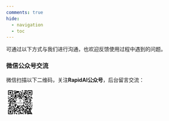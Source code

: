 ```yaml
---
comments: true
hide:
  - navigation
  - toc
---
```


可通过以下方式与我们进行沟通，也欢迎反馈使用过程中遇到的问题。

### 微信公众号交流

微信扫描以下二维码，关注**RapidAI公众号**，后台留言交流：
<div align="left">
    <img src="https://raw.githubusercontent.com/RapidAI/.github/main/assets/RapidAI_WeChatAccount.jpg" width="15%" height="15%" align="center">
</div>
